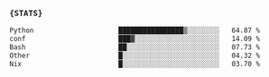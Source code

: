 ### `{STATS}` 
<!--START_SECTION:waka-->

```txt
Python                     ████████████████▒░░░░░░░░   64.87 %
conf                       ███▓░░░░░░░░░░░░░░░░░░░░░   14.09 %
Bash                       ██░░░░░░░░░░░░░░░░░░░░░░░   07.73 %
Other                      █░░░░░░░░░░░░░░░░░░░░░░░░   04.32 %
Nix                        █░░░░░░░░░░░░░░░░░░░░░░░░   03.70 %
```

<!--END_SECTION:waka-->
